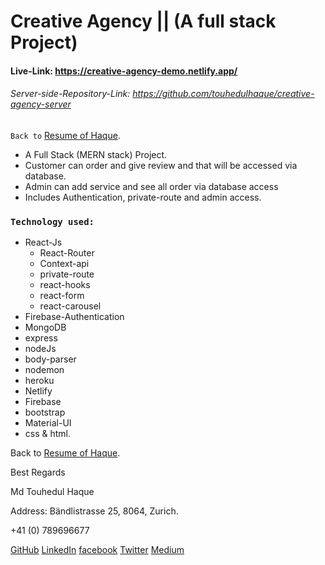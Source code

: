 # Creative Agency || (A full stack Project)
#### Live-Link: https://creative-agency-demo.netlify.app/
###### Server-side-Repository-Link: https://github.com/touhedulhaque/creative-agency-server

`Back to` [Resume of Haque](https://drive.google.com/file/d/1OPYsxd5woKjk59KSaLfclYRCAxCbx66D/view).

- A Full Stack (MERN stack) Project.
- Customer can order and give review and that will be accessed via database.
- Admin can add service and see all order via database access
- Includes Authentication, private-route and admin access.

### `Technology used:`
- React-Js 
  - React-Router 
  - Context-api 
  - private-route
  - react-hooks
  - react-form
  - react-carousel
- Firebase-Authentication
- MongoDB
- express
- nodeJs
- body-parser
- nodemon
- heroku
- Netlify
- Firebase
- bootstrap
- Material-UI
- css & html.

Back to [Resume of Haque](https://drive.google.com/file/d/1OPYsxd5woKjk59KSaLfclYRCAxCbx66D/view).

Best Regards

Md Touhedul Haque

Address: Bändlistrasse 25, 8064, Zurich.

+41 (0) 789696677

[GitHub](https://github.com/touhedulhaque)    [LinkedIn](https://www.linkedin.com/in/md-touhedul-haque)    [facebook](https://facebook.com/haque.touhedul)    [Twitter](https://twitter.com/HaqueTouhedul)    [Medium](https://razmbamkt.medium.com)

